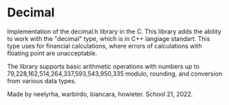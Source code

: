 # Decimal

Implementation of the decimal.h library in the C. This library adds the ability to work with the "decimal" type, which is in C++ langiage standart.
This type uses for financial calculations, where errors of calculations with floating point are unacceptable.

The library supports basic arithmetic operations with numbers up to 79,228,162,514,264,337,593,543,950,335 modulo, rounding, and conversion from various data types.

Made by neelyrha, warbirdo, biancara, howieter. School 21, 2022.
